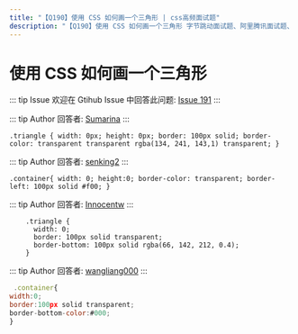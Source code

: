 ```yaml
---
title: "【Q190】使用 CSS 如何画一个三角形 | css高频面试题"
description: "【Q190】使用 CSS 如何画一个三角形 字节跳动面试题、阿里腾讯面试题、美团小米面试题。"
---
```


# 使用 CSS 如何画一个三角形

::: tip Issue
欢迎在 Gtihub Issue 中回答此问题: [Issue 191](https://github.com/shfshanyue/Daily-Question/issues/191)
:::

::: tip Author
回答者: [Sumarina](https://github.com/Sumarina)
:::

`.triangle { width: 0px; height: 0px; border: 100px solid; border-color: transparent transparent rgba(134, 241, 143,1) transparent; }`

::: tip Author
回答者: [senking2](https://github.com/senking2)
:::

`.container{ width: 0; height:0; border-color: transparent; border-left: 100px solid #f00; }`

::: tip Author
回答者: [Innocentw](https://github.com/Innocentw)
:::

```
    .triangle {
      width: 0;
      border: 100px solid transparent;
      border-bottom: 100px solid rgba(66, 142, 212, 0.4);
    }
```

::: tip Author
回答者: [wangliang000](https://github.com/wangliang000)
:::

```js
 .container{
width:0;
border:100px solid transparent;
border-bottom-color:#000;
}
```
